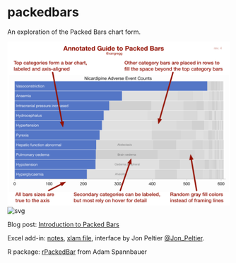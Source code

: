 
# packedbars
An exploration of the Packed Bars chart form.

![Packed Bars Guide](../images/packedbars6.png "Packed Bars Guide")
![svg](http://forthgo.com/images/billion-disasters-packedbars.svg)

Blog post: [Introduction to Packed Bars](https://community.jmp.com/t5/JMP-Blog/Introducing-packed-bars-a-new-chart-form/ba-p/39972)

Excel add-in: [notes](https:../excel/), [xlam file](https:../excel/MakePackedBars.xlam), interface by Jon Peltier [@Jon_Peltier](https://twitter.com/Jon_Peltier).

R package: [rPackedBar](https://github.com/AdamSpannbauer/rPackedBar) from Adam Spannbauer
